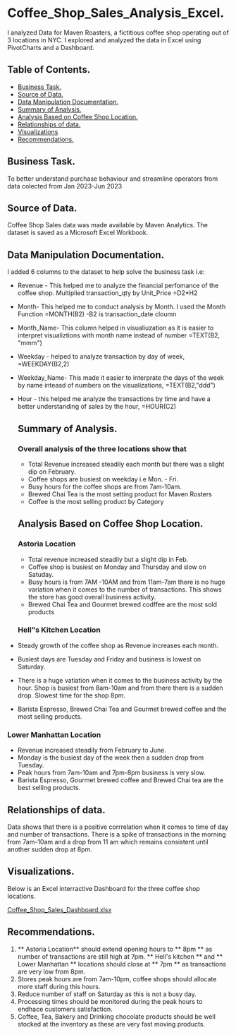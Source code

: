 # Coffee_Shop_Sales_Analysis_Excel.

I analyzed Data for Maven Roasters, a fictitious coffee shop operating out of 3 locations in NYC. I explored and analyzed the data in Excel using PivotCharts and a Dashboard.

## Table of Contents.
- [Business Task.](#business-task)
- [Source of Data.](source-of-data)
- [Data Manipulation Documentation.](data-manipulation-documentation)
- [Summary of Analysis.](summary-of-analysis)
- [Analysis Based on Coffee Shop Location.](analysis-based-on-coffee-Shop-location)
- [Relationships of data.](relationships-of-data)
- [Visualizations](visualizations)
- [Recommendations.](recommendations)
  
## Business Task.  
To better understand purchase behaviour and streamline operators from data colected from Jan 2023-Jun 2023

## Source of Data.
Coffee Shop Sales data was made available by Maven Analytics. The dataset is saved as a Microsoft Excel Workbook.

## Data Manipulation Documentation.
I added 6 columns to the dataset to help solve the business task i.e:
- Revenue - This helped me to analyze the financial perfomance of the coffee shop. Multiplied transaction_qty by Unit_Price  =D2*H2
- Month- This helped me to conduct analysis by Month. I used the Month Function =MONTH(B2) -B2 is transaction_date cloumn
- Month_Name- This column helped in visualiuzation as it is easier to interpret visualiztions with month name instead of number =TEXT(B2, "mmm")
- Weekday - helped to analyze transaction by day of week, =WEEKDAY(B2,2) 
- Weekday_Name- This made it easier to interprate the days of the week by name inteasd of numbers on the visualizations, =TEXT(B2,"ddd")
- Hour - this helped me analyze the transactions by time and have a better understanding of sales by the hour, =HOUR(C2)

  ## Summary of Analysis.

  ### Overall analysis of the three locations show that
  - Total Revenue increased steadily each month but there was a slight dip on February.
  - Coffee shops are busiest on weekday i.e Mon. - Fri.
  - Busy hours for the coffee shops are from 7am-10am.
  - Brewed Chai Tea is the most setting product for Maven Rosters 
  - Coffee is the most selling product by Category
 
  ## Analysis Based on Coffee Shop Location.
  ### Astoria Location
  - Total revenue increased steadily but a slight dip in Feb.
  - Coffee shop is busiest on Monday and Thursday and slow on Satuday.
  - Busy hours is from 7AM -10AM and from 11am-7am there is no huge variation when it comes to the number of transactions. This shows the store has good overall business activity.
  - Brewed Chai Tea and Gourmet brewed codffee are the most sold products

  ### Hell"s Kitchen Location
- Steady growth of the coffee shop as Revenue increases each month.
- Busiest days are Tuesday and Friday and business is lowest on Saturday.
 - There is a huge vatiation when it comes to the business activity by the hour. Shop is busiest from 8am-10am and from there there is a sudden drop. Slowest time for the shop 8pm.
- Barista Espresso, Brewed Chai Tea and Gourmet brewed coffee and the most selling products.
 
### Lower Manhattan Location
- Revenue increased steadily from February to June.
- Monday is the busiest day of the week then a sudden drop from Tuesday.
- Peak hours from 7am-10am and 7pm-8pm business is very slow.
- Barista Espresso, Gourmet brewed coffee and Brewed Chai tea are the best selling products.

## Relationships of data.
Data shows that there is a positive corrrelation when it comes to time of day and number of transactions. There is a spike of transactions in the morning from 7am-10am and a drop from 11 am which remains consistent until another sudden drop at 8pm.


## Visualizations.
Below is an Excel interractive Dashboard for the three coffee shop locations. 

[Coffee_Shop_Sales_Dashboard.xlsx](https://github.com/emychela/Coffee_Shop_Sales_Analysis_Excel/files/15200836/Coffee_Shop_Sales_Dashboard.xlsx)


## Recommendations.
1. ** Astoria Location** should extend opening hours to ** 8pm ** as number of transactions are still high at 7pm.
** Hell's kitchen ** and ** Lower Manhattan ** locations should close at ** 7pm ** as transactions are very low from 8pm.
3. Stores peak hours are from 7am-10pm, coffee shops should allocate more staff during this
hours.
4. Reduce number of staff on Saturday as this is not a busy day.
5. Processing times should be monitored during the peak hours to  endhace customers satisfaction.
6. Coffee, Tea, Bakery and Drinking chocolate products should be well stocked at the inventory as these are very fast moving products. 
